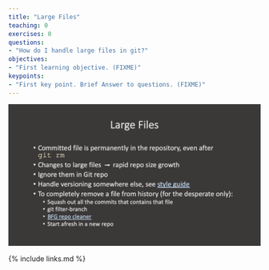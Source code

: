 ```yaml
---
title: "Large Files"
teaching: 0
exercises: 0
questions:
- "How do I handle large files in git?"
objectives:
- "First learning objective. (FIXME)"
keypoints:
- "First key point. Brief Answer to questions. (FIXME)"
---
```



![GitFlow 1](../fig/40-largefiles.png)

{% include links.md %}
